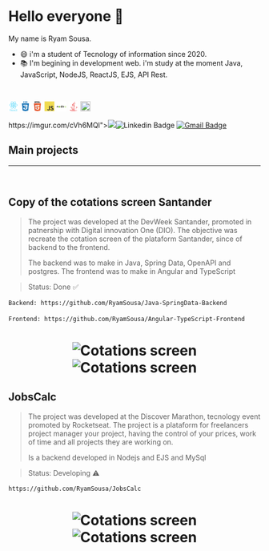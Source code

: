 # Hello everyone 👋

My name is Ryam Sousa.

- 😄 i'm a student of Tecnology of information since 2020.
- 📚 I'm  begining in development web. i'm study at the moment Java, JavaScript, NodeJS, ReactJS, EJS, API Rest.

<br>

<p align="left">
<img src="https://raw.githubusercontent.com/devicons/devicon/master/icons/react/react-original-wordmark.svg" alt="react" width="20" height="20"/>
<img src="https://raw.githubusercontent.com/devicons/devicon/master/icons/css3/css3-plain-wordmark.svg" alt="css3"  width="20" height="20"/>
<img src="https://raw.githubusercontent.com/devicons/devicon/master/icons/html5/html5-original-wordmark.svg" alt="html5"  width="20" height="20"/>
<img src="https://raw.githubusercontent.com/devicons/devicon/master/icons/javascript/javascript-original.svg" alt="javascript" width="20" height="20"/>
<img src="https://raw.githubusercontent.com/devicons/devicon/master/icons/nodejs/nodejs-original-wordmark.svg" alt="nodejs" width="20" height="20"/>
<img src="https://raw.githubusercontent.com/devicons/devicon/master/icons/java/java-plain.svg" alt="java" height="20" width="20">
<img src="https://i.imgur.com/cVh6MQl.png" height="20" width="20">
</p>
https://imgur.com/cVh6MQl"><img src="https://i.imgur.com/cVh6MQl.png

<br>

[![Linkedin Badge](https://img.shields.io/badge/-Ryam%20Sousa-blue?style=flat-square&logo=Linkedin&logoColor=white&link=https://www.linkedin.com/in/ryamsousa/)](https://www.linkedin.com/in/ryamsousa/)
[![Gmail Badge](https://img.shields.io/badge/-ryam.sousa123@gmail.com-red?style=flat-square&logo=Gmail&logoColor=white&link=mailto:diego.schell.f@gmail.com)](mailto:ryam.sousa123@gmail.com)


## Main projects
---
<br>


## Copy of the cotations screen Santander
><p>The project was developed at the DevWeek Santander, promoted in patnership with Digital innovation One (DIO). The objective was recreate the cotation screen of the plataform Santander, since of backend to the frontend.</p>
>
><p>The backend was to make in Java, Spring Data, OpenAPI and postgres. The frontend was to make in Angular and TypeScript</p>

>Status: Done ✅ 

```
Backend: https://github.com/RyamSousa/Java-SpringData-Backend

Frontend: https://github.com/RyamSousa/Angular-TypeScript-Frontend
```
<h1 align="center">
  <img alt="Cotations screen" title="JobsCalc" src="https://i.imgur.com/5Ilis6F.png" width="1098px" height="500px" />
  <br>
  <img alt="Cotations screen" title="JobsCalc" src="https://i.imgur.com/MAtjTC6.png" width="1098px" height="500px" />
</h1>

## JobsCalc
><p>The project was developed at the Discover Marathon, tecnology event promoted by Rocketseat. The project is a plataform for freelancers project manager your project, having the control of your prices, work of time and all projects they are working on.</p>
>
><p>Is a backend developed in Nodejs and EJS and MySql</p>

>Status: Developing ⚠️

```
https://github.com/RyamSousa/JobsCalc
```
<h1 align="center">
  <img alt="Cotations screen" title="JobsCalc" src="https://i.imgur.com/5FAOk35.png" width="1098px" height="500px" />
  <br>
  <img alt="Cotations screen" title="JobsCalc" src="https://i.imgur.com/T5RSZ57.png" width="1098px" height="500px" />
</h1>
